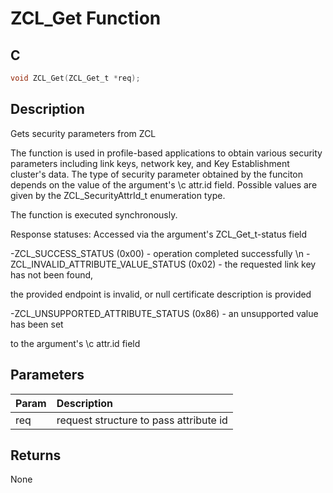 # ZCL_Get Function

## C

```c
void ZCL_Get(ZCL_Get_t *req);
```

## Description

 Gets security parameters from ZCL

The function is used in profile-based applications to obtain various security
parameters including link keys, network key, and Key Establishment cluster's
data. The type of security parameter obtained by the funciton depends on the
value of the argument's \c attr.id field. Possible values are given by the
ZCL_SecurityAttrId_t enumeration type.

The function is executed synchronously.

Response statuses:
Accessed via the argument's ZCL_Get_t-status field


-ZCL_SUCCESS_STATUS (0x00) - operation completed successfully \n
-ZCL_INVALID_ATTRIBUTE_VALUE_STATUS (0x02) - the requested link key has not been found,

the provided endpoint is invalid, or null certificate description is provided  


-ZCL_UNSUPPORTED_ATTRIBUTE_STATUS (0x86) - an unsupported value has been set

to the argument's \c attr.id field 


## Parameters

| Param | Description |
|:----- |:----------- |
| req | request structure to pass attribute id  

## Returns

 None  


